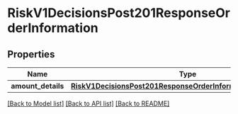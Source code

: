 # RiskV1DecisionsPost201ResponseOrderInformation

## Properties
Name | Type | Description | Notes
------------ | ------------- | ------------- | -------------
**amount_details** | [**RiskV1DecisionsPost201ResponseOrderInformationAmountDetails**](RiskV1DecisionsPost201ResponseOrderInformationAmountDetails.md) |  | [optional] 

[[Back to Model list]](../README.md#documentation-for-models) [[Back to API list]](../README.md#documentation-for-api-endpoints) [[Back to README]](../README.md)


